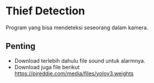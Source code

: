 # Thief Detection
Program yang bisa mendeteksi seseorang dalam kamera.


## Penting
- Download terlebih dahulu file sound untuk alarmnya.
- Download juga file berikut https://pjreddie.com/media/files/yolov3.weights